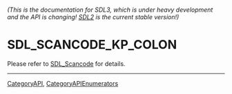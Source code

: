 ###### (This is the documentation for SDL3, which is under heavy development and the API is changing! [SDL2](https://wiki.libsdl.org/SDL2/) is the current stable version!)
# SDL_SCANCODE_KP_COLON

Please refer to [SDL_Scancode](SDL_Scancode) for details.

----
[CategoryAPI](CategoryAPI), [CategoryAPIEnumerators](CategoryAPIEnumerators)

